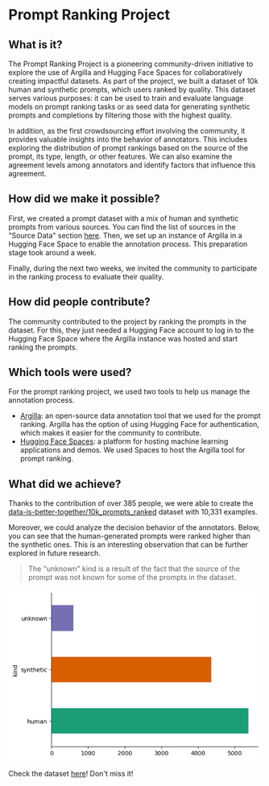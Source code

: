 # Prompt Ranking Project

## What is it?

The Prompt Ranking Project is a pioneering community-driven initiative to explore the use of Argilla and Hugging Face Spaces for collaboratively creating impactful datasets. As part of the project, we built a dataset of 10k human and synthetic prompts, which users ranked by quality. This dataset serves various purposes: it can be used to train and evaluate language models on prompt ranking tasks or as seed data for generating synthetic prompts and completions by filtering those with the highest quality.

In addition, as the first crowdsourcing effort involving the community, it provides valuable insights into the behavior of annotators. This includes exploring the distribution of prompt rankings based on the source of the prompt, its type, length, or other features. We can also examine the agreement levels among annotators and identify factors that influence this agreement.

## How did we make it possible?

First, we created a prompt dataset with a mix of human and synthetic prompts from various sources. You can find the list of sources in the "Source Data" section [here](https://huggingface.co/datasets/data-is-better-together/10k_prompts_ranked). Then, we set up an instance of Argilla in a Hugging Face Space to enable the annotation process. This preparation stage took around a week.

Finally, during the next two weeks, we invited the community to participate in the ranking process to evaluate their quality.

## How did people contribute?

The community contributed to the project by ranking the prompts in the dataset. For this, they just needed a Hugging Face account to log in to the Hugging Face Space where the Argilla instance was hosted and start ranking the prompts.

## Which tools were used?

For the prompt ranking project, we used two tools to help us manage the annotation process.

- [Argilla](https://github.com/argilla-io/argilla): an open-source data annotation tool that we used for the prompt ranking. Argilla has the option of using Hugging Face for authentication, which makes it easier for the community to contribute.
- [Hugging Face Spaces](https://huggingface.co/spaces): a platform for hosting machine learning applications and demos. We used Spaces to host the Argilla tool for prompt ranking.

## What did we achieve?

Thanks to the contribution of over 385 people, we were able to create the [data-is-better-together/10k_prompts_ranked](https://huggingface.co/datasets/data-is-better-together/10k_prompts_ranked) dataset with 10,331 examples. 

Moreover, we could analyze the decision behavior of the annotators. Below, you can see that the human-generated prompts were ranked higher than the synthetic ones. This is an interesting observation that can be further explored in future research.

> The "unknown" kind is a result of the fact that the source of the prompt was not known for some of the prompts in the dataset.

![Synthetic vs Human-Generated Prompts](assets/synthetic-vs-human.png)

Check the dataset [here](https://huggingface.co/datasets/data-is-better-together/10k_prompts_ranked)! Don't miss it!